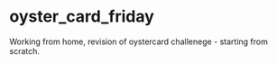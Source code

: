 # oyster_card_friday

Working from home, revision of oystercard challenege - starting from scratch.
